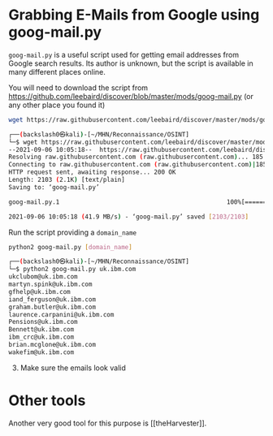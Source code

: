 # Grabbing E-Mails from Google using goog-mail.py

`goog-mail.py` is a useful script used for getting email addresses from Google search results. Its author is unknown, but the script is available in many different places online.

You will need to download the script from https://github.com/leebaird/discover/blob/master/mods/goog-mail.py (or any other place you found it)

```bash
wget https://raw.githubusercontent.com/leebaird/discover/master/mods/goog-mail.py
```

```bash
┌──(backslash0㉿kali)-[~/MHN/Reconnaissance/OSINT]
└─$ wget https://raw.githubusercontent.com/leebaird/discover/master/mods/goog-mail.py                                                                                                                                                    1 ⨯
--2021-09-06 10:05:18--  https://raw.githubusercontent.com/leebaird/discover/master/mods/goog-mail.py
Resolving raw.githubusercontent.com (raw.githubusercontent.com)... 185.199.110.133, 185.199.108.133, 185.199.111.133, ...
Connecting to raw.githubusercontent.com (raw.githubusercontent.com)|185.199.110.133|:443... connected.
HTTP request sent, awaiting response... 200 OK
Length: 2103 (2.1K) [text/plain]
Saving to: ‘goog-mail.py’

goog-mail.py.1                                              100%[========================================================================================================================================>]   2.05K  --.-KB/s    in 0s      

2021-09-06 10:05:18 (41.9 MB/s) - ‘goog-mail.py’ saved [2103/2103]
```

Run the script providing a `domain_name`

```bash
python2 goog-mail.py [domain_name]
```

```bash
┌──(backslash0㉿kali)-[~/MHN/Reconnaissance/OSINT]
└─$ python2 goog-mail.py uk.ibm.com
ukclubom@uk.ibm.com
martyn.spink@uk.ibm.com
gfhelp@uk.ibm.com
iand_ferguson@uk.ibm.com
graham.butler@uk.ibm.com
laurence.carpanini@uk.ibm.com
Pensions@uk.ibm.com
Bennett@uk.ibm.com
ibm_crc@uk.ibm.com
brian.mcglone@uk.ibm.com
wakefim@uk.ibm.com
```

3. Make sure the emails look valid

# Other tools

Another very good tool for this purpose is [[theHarvester]].
